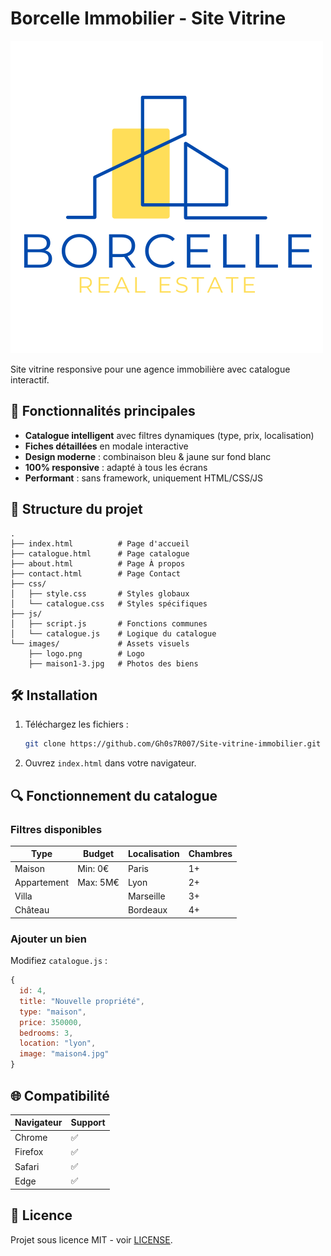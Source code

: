 # Borcelle Immobilier - Site Vitrine

![Logo Borcelle](images/logo.png)

Site vitrine responsive pour une agence immobilière avec catalogue interactif.

## 🚀 Fonctionnalités principales

- **Catalogue intelligent** avec filtres dynamiques (type, prix, localisation)
- **Fiches détaillées** en modale interactive
- **Design moderne** : combinaison bleu & jaune sur fond blanc
- **100% responsive** : adapté à tous les écrans
- **Performant** : sans framework, uniquement HTML/CSS/JS

## 📂 Structure du projet

```
.
├── index.html          # Page d'accueil
├── catalogue.html      # Page catalogue
├── about.html          # Page À propos
├── contact.html        # Page Contact
├── css/
│   ├── style.css       # Styles globaux
│   └── catalogue.css   # Styles spécifiques
├── js/
│   ├── script.js       # Fonctions communes
│   └── catalogue.js    # Logique du catalogue
└── images/             # Assets visuels
    ├── logo.png        # Logo
    ├── maison1-3.jpg   # Photos des biens
```

## 🛠 Installation

1. Téléchargez les fichiers :
   ```bash
   git clone https://github.com/Gh0s7R007/Site-vitrine-immobilier.git
   ```
2. Ouvrez `index.html` dans votre navigateur.

## 🔍 Fonctionnement du catalogue

### Filtres disponibles

| Type        | Budget      | Localisation | Chambres |
|-------------|-------------|--------------|----------|
| Maison      | Min: 0€     | Paris        | 1+       |
| Appartement | Max: 5M€    | Lyon         | 2+       |
| Villa       |             | Marseille    | 3+       |
| Château     |             | Bordeaux     | 4+       |

### Ajouter un bien

Modifiez `catalogue.js` :
```javascript
{
  id: 4,
  title: "Nouvelle propriété",
  type: "maison",
  price: 350000,
  bedrooms: 3,
  location: "lyon",
  image: "maison4.jpg"
}
```

## 🌐 Compatibilité

| Navigateur | Support |
|------------|---------|
| Chrome     | ✅      |
| Firefox    | ✅      |
| Safari     | ✅      |
| Edge       | ✅      |

## 📝 Licence

Projet sous licence MIT - voir [LICENSE](LICENSE).
